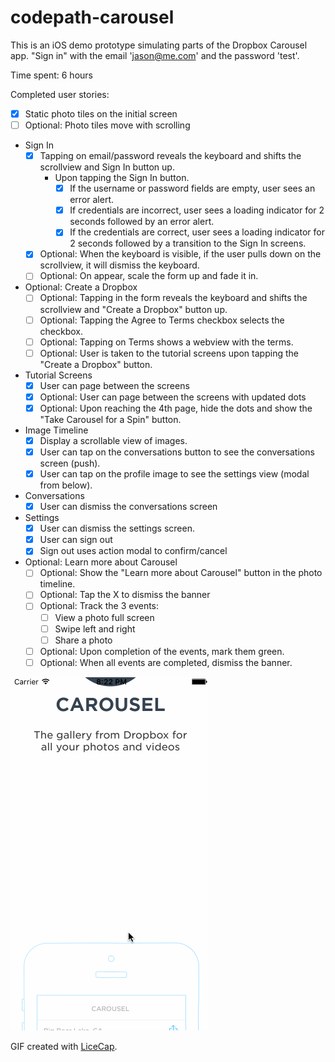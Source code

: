 # codepath-carousel

This is an iOS demo prototype simulating parts of the Dropbox Carousel app. "Sign in" with the email 'jason@me.com' and the password 'test'.

Time spent: 6 hours

Completed user stories:

* [x] Static photo tiles on the initial screen
* [ ] Optional: Photo tiles move with scrolling
* Sign In
  * [x] Tapping on email/password reveals the keyboard and shifts the scrollview and Sign In button up.
    * Upon tapping the Sign In button.
      * [x] If the username or password fields are empty, user sees an error alert.
      * [x] If credentials are incorrect, user sees a loading indicator for 2 seconds followed by an error alert.
      * [x] If the credentials are correct, user sees a loading indicator for 2 seconds followed by a transition to the Sign In screens.
  * [x] Optional: When the keyboard is visible, if the user pulls down on the scrollview, it will dismiss the keyboard.
  * [ ] Optional: On appear, scale the form up and fade it in.
* Optional: Create a Dropbox
  * [ ] Optional: Tapping in the form reveals the keyboard and shifts the scrollview and "Create a Dropbox" button up.
  * [ ] Optional: Tapping the Agree to Terms checkbox selects the checkbox.
  * [ ] Optional: Tapping on Terms shows a webview with the terms.
  * [ ] Optional: User is taken to the tutorial screens upon tapping the "Create a Dropbox" button.
* Tutorial Screens
  * [x] User can page between the screens
  * [x] Optional: User can page between the screens with updated dots
  * [x] Optional: Upon reaching the 4th page, hide the dots and show the "Take Carousel for a Spin" button.
* Image Timeline
  * [x] Display a scrollable view of images.
  * [x] User can tap on the conversations button to see the conversations screen (push).
  * [x] User can tap on the profile image to see the settings view (modal from below).
* Conversations
  * [x] User can dismiss the conversations screen
* Settings
  * [x] User can dismiss the settings screen.
  * [x] User can sign out
  * [x] Sign out uses action modal to confirm/cancel
* Optional: Learn more about Carousel
  * [ ] Optional: Show the "Learn more about Carousel" button in the photo timeline.
  * [ ] Optional: Tap the X to dismiss the banner
  * [ ] Optional: Track the 3 events:
    * [ ] View a photo full screen
    * [ ] Swipe left and right
    * [ ] Share a photo
  * [ ] Optional: Upon completion of the events, mark them green.
  * [ ] Optional: When all events are completed, dismiss the banner.

![Video Walkthrough](demo.gif)

GIF created with [LiceCap](http://www.cockos.com/licecap/).
